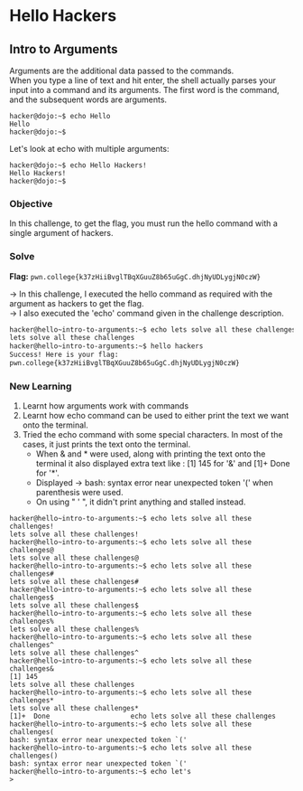 # Hello Hackers

## Intro to Arguments
Arguments are the additional data passed to the commands.\
When you type a line of text and hit enter, the shell actually parses your input into a command and its arguments. The first word is the command, and the subsequent words are arguments.

```
hacker@dojo:~$ echo Hello
Hello
hacker@dojo:~$
```

Let's look at echo with multiple arguments:

```
hacker@dojo:~$ echo Hello Hackers!
Hello Hackers!
hacker@dojo:~$
```

### Objective
In this challenge, to get the flag, you must run the hello command with a single argument of hackers.

### Solve
**Flag:** `pwn.college{k37zHiiBvglTBqXGuuZ8b65uGgC.dhjNyUDLygjN0czW}`

-> In this challenge, I executed the hello command as required with the argument as hackers to get the flag.\
-> I also executed the 'echo' command given in the challenge description.

```bash
hacker@hello~intro-to-arguments:~$ echo lets solve all these challenges
lets solve all these challenges
hacker@hello~intro-to-arguments:~$ hello hackers
Success! Here is your flag:
pwn.college{k37zHiiBvglTBqXGuuZ8b65uGgC.dhjNyUDLygjN0czW}
```

### New Learning
1. Learnt how arguments work with commands
2. Learnt how echo command can be used to either print the text we want onto the terminal.
3. Tried the echo command with some special characters. In most of the cases, it just prints the text onto the terminal.
   - When & and * were used, along with printing the text onto the terminal it also displayed extra text like : [1] 145 for '&' and [1]+  Done for '*'.
   - Displayed -> bash: syntax error near unexpected token '(' when parenthesis were used.
   - On using " ' ", it didn't print anything and stalled instead.

```
hacker@hello~intro-to-arguments:~$ echo lets solve all these challenges!
lets solve all these challenges!
hacker@hello~intro-to-arguments:~$ echo lets solve all these challenges@
lets solve all these challenges@
hacker@hello~intro-to-arguments:~$ echo lets solve all these challenges#
lets solve all these challenges#
hacker@hello~intro-to-arguments:~$ echo lets solve all these challenges$
lets solve all these challenges$
hacker@hello~intro-to-arguments:~$ echo lets solve all these challenges%
lets solve all these challenges%
hacker@hello~intro-to-arguments:~$ echo lets solve all these challenges^
lets solve all these challenges^
hacker@hello~intro-to-arguments:~$ echo lets solve all these challenges&
[1] 145
lets solve all these challenges
hacker@hello~intro-to-arguments:~$ echo lets solve all these challenges*
lets solve all these challenges*
[1]+  Done                    echo lets solve all these challenges
hacker@hello~intro-to-arguments:~$ echo lets solve all these challenges(
bash: syntax error near unexpected token `('
hacker@hello~intro-to-arguments:~$ echo lets solve all these challenges()
bash: syntax error near unexpected token `('
hacker@hello~intro-to-arguments:~$ echo let's
>
```
